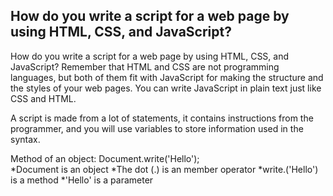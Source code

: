 ## How do you write a script for a web page by using HTML, CSS, and JavaScript? 

How do you write a script for a web page by using HTML, CSS, and JavaScript? 
Remember that HTML and CSS are not programming languages, but both of them fit with JavaScript for making the structure and the styles of your web pages. You can write JavaScript in plain text just like CSS and HTML. 

A script is made from a lot of statements, it contains instructions from the programmer, and you will use variables to store information used in the syntax. 

Method of an object:   Document.write('Hello');  
  *Document is an object 
  *The dot (.) is an member operator 
  *write.('Hello') is a method 
  *'Hello' is a parameter 

### <script> : it used to load the JavaScript file in HTML pages 

### <link> : it used to load a CSS file 